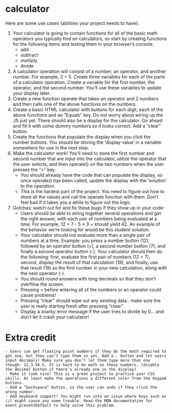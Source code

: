 # calculator
Here are some use cases (abilities your project needs to have):

1. Your calculator is going to contain functions for all of the basic math operators you typically find on calculators, so start by creating functions for the following items and testing them in your browser’s console.
    - add
    - subtract
    - multiply
    - divide
2. A calculator operation will consist of a number, an operator, and another number. For example, 3 + 5. Create three variables for each of the parts of a calculator operation. Create a variable for the first number, the operator, and the second number. You’ll use these variables to update your display later.
3. Create a new function operate that takes an operator and 2 numbers and then calls one of the above functions on the numbers.
4. Create a basic HTML calculator with buttons for each digit, each of the above functions and an “Equals” key.
Do not worry about wiring up the JS just yet.
There should also be a display for the calculator. Go ahead and fill it with some dummy numbers so it looks correct.
Add a “clear” button.
5. Create the functions that populate the display when you click the number buttons. You should be storing the ‘display value’ in a variable somewhere for use in the next step.
6. Make the calculator work! You’ll need to store the first number and second number that are input into the calculator, utilize the operator that the user selects, and then operate() on the two numbers when the user presses the “=” key.
    - You should already have the code that can populate the display, so once operate() has been called, update the display with the ‘solution’ to the operation.
    - This is the hardest part of the project. You need to figure out how to store all the values and call the operate function with them. Don’t feel bad if it takes you a while to figure out the logic.
7. Gotchas: watch out for and fix these bugs if they show up in your code:
    - Users should be able to string together several operations and get the right answer, with each pair of numbers being evaluated at a time. For example, 12 + 7 - 5 * 3 = should yield 42. An example of the behavior we’re looking for would be this student solution.
    - Your calculator should not evaluate more than a single pair of numbers at a time. Example: you press a number button (12), followed by an operator button (+), a second number button (7), and finally a second operator button (-). Your calculator should then do the following: first, evaluate the first pair of numbers (12 + 7), second, display the result of that calculation (19), and finally, use that result (19) as the first number in your new calculation, along with the next operator (-).
    - You should round answers with long decimals so that they don’t overflow the screen.
    - Pressing = before entering all of the numbers or an operator could cause problems!
    - Pressing “clear” should wipe out any existing data.. make sure the user is really starting fresh after pressing “clear”
    - Display a snarky error message if the user tries to divide by 0… and don’t let it crash your calculator!
# Extra credit
    - Users can get floating point numbers if they do the math required to get one, but they can’t type them in yet. Add a . button and let users input decimals! Make sure you don’t let them type more than one though: 12.3.56.5. It is hard to do math on these numbers. (disable the decimal button if there’s already one in the display)
    - Make it look nice! This is a great project to practice your CSS skills. At least make the operations a different color from the keypad buttons.
    - Add a “backspace” button, so the user can undo if they click the wrong number.
    - Add keyboard support! You might run into an issue where keys such as (/) might cause you some trouble. Read the MDN documentation for event.preventDefault to help solve this problem.